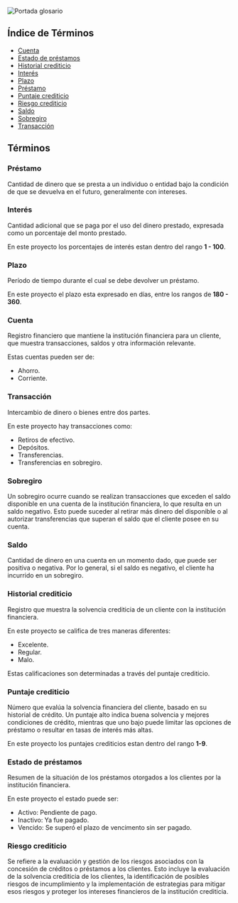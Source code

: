 ![Portada glosario](https://private-user-images.githubusercontent.com/138232526/331761339-349cce73-741f-47ea-9410-76c53d46b7a2.png?jwt=eyJhbGciOiJIUzI1NiIsInR5cCI6IkpXVCJ9.eyJpc3MiOiJnaXRodWIuY29tIiwiYXVkIjoicmF3LmdpdGh1YnVzZXJjb250ZW50LmNvbSIsImtleSI6ImtleTUiLCJleHAiOjE3MTYxNzI5NjAsIm5iZiI6MTcxNjE3MjY2MCwicGF0aCI6Ii8xMzgyMzI1MjYvMzMxNzYxMzM5LTM0OWNjZTczLTc0MWYtNDdlYS05NDEwLTc2YzUzZDQ2YjdhMi5wbmc_WC1BbXotQWxnb3JpdGhtPUFXUzQtSE1BQy1TSEEyNTYmWC1BbXotQ3JlZGVudGlhbD1BS0lBVkNPRFlMU0E1M1BRSzRaQSUyRjIwMjQwNTIwJTJGdXMtZWFzdC0xJTJGczMlMkZhd3M0X3JlcXVlc3QmWC1BbXotRGF0ZT0yMDI0MDUyMFQwMjM3NDBaJlgtQW16LUV4cGlyZXM9MzAwJlgtQW16LVNpZ25hdHVyZT01MWM5MmVkOGRjZjhhYmRjZjEyZjMxZjQ1MTAxY2VjYzUzYjRhNTQ1NmM1NTQwZTNmODg1MWI3OWU4OTA1MmEwJlgtQW16LVNpZ25lZEhlYWRlcnM9aG9zdCZhY3Rvcl9pZD0wJmtleV9pZD0wJnJlcG9faWQ9MCJ9.PlK4ZYmEUrO0NVQab4HedGUVvQY0VR0rZ4rRkCtx3mI)

## Índice de Términos
- [Cuenta](#cuenta)
- [Estado de préstamos](#estado-de-préstamos)
- [Historial crediticio](#historial-crediticio)
- [Interés](#interés)
- [Plazo](#plazo)
- [Préstamo](#préstamo)
- [Puntaje crediticio](#puntaje-crediticio)
- [Riesgo crediticio](#riesgo-crediticio)
- [Saldo](#saldo)
- [Sobregiro](#sobregiro)
- [Transacción](#transacción)

## Términos

### Préstamo
Cantidad de dinero que se presta a un individuo o entidad bajo la condición de que se devuelva en el futuro, generalmente con
intereses.

### Interés
Cantidad adicional que se paga por el uso del dinero prestado, expresada como un porcentaje del monto prestado.

En este proyecto los porcentajes de interés estan dentro del rango **1 - 100**.

### Plazo
Período de tiempo durante el cual se debe devolver un préstamo.

En este proyecto el plazo esta expresado en días, entre los rangos de **180 - 360**.

### Cuenta
Registro financiero que mantiene la institución financiera para un cliente, que muestra transacciones, saldos y otra
información relevante.

Estas cuentas pueden ser de:
- Ahorro.
- Corriente.

### Transacción
Intercambio de dinero o bienes entre dos partes.

En este proyecto hay transacciones como:
- Retiros de efectivo.
- Depósitos.
- Transferencias.
- Transferencias en sobregiro.

### Sobregiro
Un sobregiro ocurre cuando se realizan transacciones que exceden el saldo disponible en una cuenta de la institución financiera, lo que resulta en un saldo negativo. Esto puede suceder al retirar más dinero del disponible o al autorizar
transferencias que superan el saldo que el cliente posee en su cuenta.


### Saldo
Cantidad de dinero en una cuenta en un momento dado, que puede ser positiva o negativa. Por lo general, si el saldo es
negativo, el cliente ha incurrido en un sobregiro.

### Historial crediticio
Registro que muestra la solvencia crediticia de un cliente con la institución financiera.

En este proyecto se califica de tres maneras diferentes:
- Excelente.
- Regular.
- Malo.
  
Estas calificaciones son determinadas a través del puntaje crediticio.

### Puntaje crediticio
Número que evalúa la solvencia financiera del cliente, basado en su historial de crédito. Un puntaje alto indica buena solvencia y mejores condiciones de crédito, mientras que uno bajo puede limitar las opciones de préstamo o resultar en tasas de interés más altas.

En este proyecto los puntajes crediticios estan dentro del rango **1-9**.

### Estado de préstamos
Resumen de la situación de los préstamos otorgados a los clientes por la institución financiera.

En este proyecto el estado puede ser:

- Activo: Pendiente de pago.
- Inactivo: Ya fue pagado.
- Vencido: Se superó el plazo de vencimento sin ser pagado.


### Riesgo crediticio
Se refiere a la evaluación y gestión de los riesgos asociados con la concesión de créditos o préstamos a los clientes. Esto incluye la evaluación de la solvencia crediticia de los clientes, la identificación de posibles riesgos de incumplimiento y la implementación de estrategias para mitigar esos riesgos y proteger los intereses financieros de la institución crediticia.






